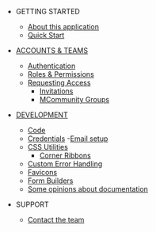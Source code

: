 - GETTING STARTED
  - [About this application](README.md)
  - [Quick Start](quick_start.md)

- [ACCOUNTS & TEAMS](accounts/README.md)
  - [Authentication](accounts/authentication.md)
  - [Roles & Permissions](accounts/account_roles.md)
  - [Requesting Access](accounts/requesting_access.md)
    - [Invitations](accounts/invitations.md)
    - [MCommunity Groups](accounts/mcommunity_accounts.md)

- [DEVELOPMENT](development/README.md)
  - [Code](https://github.com/dschmura/modelrails_app)
  - [Credentials](development/credentials.md)
    -[Email setup](development/email_configuration.md)
  - [CSS Utilities](development/css_utilities.md)
    - [Corner Ribbons](development/corner_ribbons.md)
  - [Custom Error Handling](developer/custom_errors.md)
  - [Favicons](development/favicons.md)
  - [Form Builders](development/form_builders.md)
  - [Some opinions about documentation](development/documentation.md)

- SUPPORT
  - [Contact the team](#)